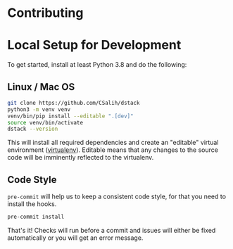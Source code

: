 # Contributing

# Local Setup for Development

To get started, install at least Python 3.8 and do the following:

## Linux / Mac OS

``` bash
git clone https://github.com/CSalih/dstack
python3 -m venv venv
venv/bin/pip install --editable ".[dev]"
source venv/bin/activate
dstack --version
```

This will install all required dependencies and create an "editable" virtual
environment ([virtualenv](https://docs.python.org/3/tutorial/venv.html)).
Editable means that any changes to the source code will be imminently reflected to the virtualenv.

## Code Style

`pre-commit` will help us to keep a consistent code style, for that you need to install the hooks.

``` bash
pre-commit install
```

That's it! Checks will run before a commit and issues will either be fixed
automatically or you will get an error message.